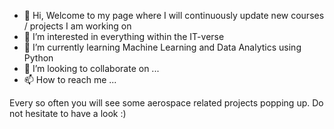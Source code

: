 - 👋 Hi, Welcome to my page where I will continuously update new courses / projects I am working on
- 👀 I’m interested in everything within the IT-verse
- 🌱 I’m currently learning Machine Learning and Data Analytics using Python
- 💞️ I’m looking to collaborate on ...
- 📫 How to reach me ...

Every so often you will see some aerospace related projects popping up. Do not hesitate to have a look :) 

<!---
SOJU2022/SOJU2022 is a ✨ special ✨ repository because its `README.md` (this file) appears on your GitHub profile.
You can click the Preview link to take a look at your changes.
--->
